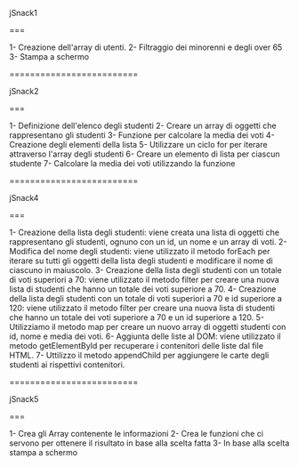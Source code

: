 jSnack1

===

1- Creazione dell'array di utenti.
2- Filtraggio dei minorenni e degli over 65
3- Stampa a schermo

=========================

jSnack2

===

1- Definizione dell'elenco degli studenti
2- Creare un array di oggetti che rappresentano gli studenti
3- Funzione per calcolare la media dei voti
4- Creazione degli elementi della lista
5- Utilizzare un ciclo for per iterare attraverso l'array degli studenti
6- Creare un elemento di lista per ciascun studente
7- Calcolare la media dei voti utilizzando la funzione

=========================

jSnack4

===

1- Creazione della lista degli studenti: viene creata una lista di oggetti che rappresentano gli studenti, ognuno con un id, un nome e un array di voti.
2- Modifica del nome degli studenti: viene utilizzato il metodo forEach per iterare su tutti gli oggetti della lista degli studenti e modificare il nome di ciascuno in maiuscolo.
3- Creazione della lista degli studenti con un totale di voti superiori a 70: viene utilizzato il metodo filter per creare una nuova lista di studenti che hanno un totale dei voti superiore a 70.
4- Creazione della lista degli studenti con un totale di voti superiori a 70 e id superiore a 120: viene utilizzato il metodo filter per creare una nuova lista di studenti che hanno un totale dei voti superiore a 70 e un id superiore a 120. 
5-  Utilizziamo il metodo map per creare un nuovo array di oggetti studenti con id, nome e media dei voti.
6- Aggiunta delle liste al DOM: viene utilizzato il metodo getElementById per recuperare i contenitori delle liste dal file HTML. 
7- Uttilizzo il metodo appendChild per aggiungere le carte degli studenti ai rispettivi contenitori.

=========================

jSnack5

===

1- Crea gli Array contenente le informazioni 
2- Crea le funzioni che ci servono per ottenere il risultato in base alla scelta fatta 
3- In base alla scelta stampa a schermo
